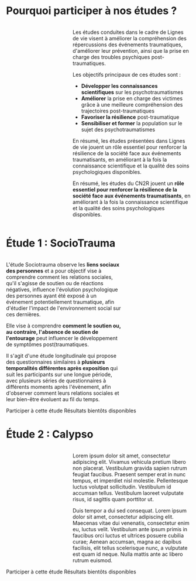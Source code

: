 # Pourquoi participer à nos études ?

<div class="columns">
    <img src="{{ ASSET static/illustrations/calypso.webp }}" style="flex: 1;" alt="" />
    <div style="flex: 2;">
        <p>Les études conduites dans le cadre de Lignes de vie visent à améliorer la compréhension des répercussions des événements traumatiques, d'améliorer leur prévention, ainsi que la prise en charge des troubles psychiques post-traumatiques.
        <p>Les objectifs principaux de ces études sont :</p>
        <ul>
            <li><b>Développer les connaissances scientifiques</b> sur les psychotraumatismes
            <li><b>Améliorer</b> la prise en charge des victimes grâce à une meilleure compréhension des trajectoires post-traumatiques
            <li><b>Favoriser la résilience</b> post-traumatique
            <li><b>Sensibiliser et former</b> la population sur le sujet des psychotraumatismes
        </ul>
        <p>En résumé, les études présentées dans Lignes de vie jouent un rôle essentiel pour renforcer la résilience de la société face aux événements traumatisants, en améliorant à la fois la connaissance scientifique et la qualité des soins psychologiques disponibles.
        <p>En résumé, les études du CN2R jouent un <b>rôle essentiel pour renforcer la résilience de la société face aux événements traumatisants</b>, en améliorant à la fois la connaissance scientifique et la qualité des soins psychologiques disponibles.
    </div>
</div>

# Étude 1 : SocioTrauma

<div class="columns">
    <div style="flex: 2;">
        <p>L'étude Sociotrauma observe les <b>liens sociaux des personnes</b> et a pour objectif vise à comprendre comment les relations sociales, qu'il s'agisse de soutien ou de réactions négatives, influence l'évolution psychologique des personnes ayant été exposé à un événement potentiellement traumatique, afin d'étudier l'impact de l'environnement social sur ces dernières.
        <p>Elle vise à comprendre <b>comment le soutien ou, au contraire, l'absence de soutien de l'entourage</b> peut influencer le développement de symptômes post(traumatiques.
        <p>Il s'agit d'une étude longitudinale qui propose des questionnaires similaires à <b>plusieurs temporalités différentes après exposition</b> qui suit les participants sur une longue période, avec plusieurs séries de questionnaires à différents moments après l'évènement, afin d'observer comment leurs relations sociales et leur bien-être évoluent au fil du temps.
    </div>
    <img src="{{ ASSET static/illustrations/sociotrauma.webp }}" style="flex: 1;" alt="" />
</div>

<div class="actions">
    <a>Participer à cette étude</a>
    <a class="disabled">Résultats bientôts disponibles</a>
</div>

# Étude 2 : Calypso

<div class="columns">
    <img src="{{ ASSET static/illustrations/calypso.webp }}" style="flex: 1;" alt="" />
    <div style="flex: 2;">
        <p>Lorem ipsum dolor sit amet, consectetur adipiscing elit. Vivamus vehicula pretium libero non placerat. Vestibulum gravida sapien rutrum feugiat faucibus. Praesent semper erat in nunc tempus, et imperdiet nisl molestie. Pellentesque luctus volutpat sollicitudin. Vestibulum id accumsan tellus. Vestibulum laoreet vulputate risus, id sagittis quam porttitor ut.
        <p>Duis tempor a dui sed consequat. Lorem ipsum dolor sit amet, consectetur adipiscing elit. Maecenas vitae dui venenatis, consectetur enim eu, luctus velit. Vestibulum ante ipsum primis in faucibus orci luctus et ultrices posuere cubilia curae; Aenean accumsan, magna ac dapibus facilisis, elit tellus scelerisque nunc, a vulputate est quam id neque. Nulla mattis ante ac libero rutrum euismod.
    </div>
</div>

<div class="actions">
    <a>Participer à cette étude</a>
    <a class="disabled">Résultats bientôts disponibles</a>
</div>
